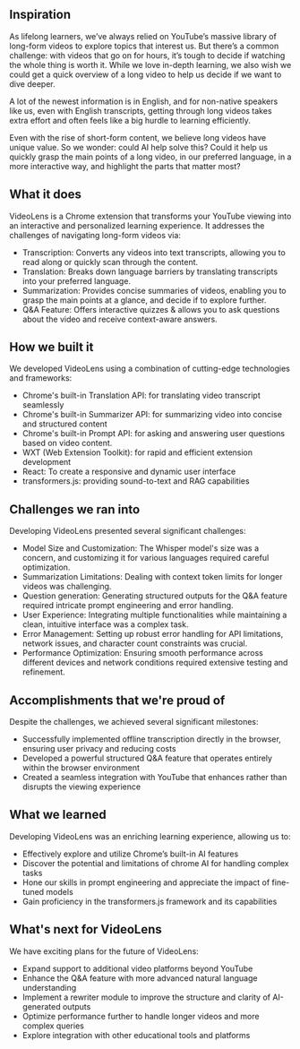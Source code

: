## Inspiration

As lifelong learners, we’ve always relied on YouTube’s massive library of long-form videos to explore topics that interest us. But there’s a common challenge: with videos that go on for hours, it’s tough to decide if watching the whole thing is worth it. While we love in-depth learning, we also wish we could get a quick overview of a long video to help us decide if we want to dive deeper.

A lot of the newest information is in English, and for non-native speakers like us, even with English transcripts, getting through long videos takes extra effort and often feels like a big hurdle to learning efficiently.

Even with the rise of short-form content, we believe long videos have unique value. So we wonder: could AI help solve this? Could it help us quickly grasp the main points of a long video, in our preferred language, in a more interactive way, and highlight the parts that matter most?

## What it does

VideoLens is a Chrome extension that transforms your YouTube viewing into an interactive and personalized learning experience. It addresses the challenges of navigating long-form videos via:

- Transcription: Converts any videos into text transcripts, allowing you to read along or quickly scan through the content.
- Translation: Breaks down language barriers by translating transcripts into your preferred language.
- Summarization: Provides concise summaries of videos, enabling you to grasp the main points at a glance, and decide if to explore further.
- Q&A Feature: Offers interactive quizzes & allows you to ask questions about the video and receive context-aware answers.

## How we built it

We developed VideoLens using a combination of cutting-edge technologies and frameworks:

- Chrome's built-in Translation API: for translating video transcript seamlessly
- Chrome's built-in Summarizer API: for summarizing video into concise and structured content
- Chrome's built-in Prompt API: for asking and answering user questions based on video content.
- WXT (Web Extension Toolkit): for rapid and efficient extension development
- React: To create a responsive and dynamic user interface
- transformers.js: providing sound-to-text and RAG capabilities

## Challenges we ran into

Developing VideoLens presented several significant challenges:

- Model Size and Customization: The Whisper model's size was a concern, and customizing it for various languages required careful optimization.
- Summarization Limitations: Dealing with context token limits for longer videos was challenging.
- Question generation: Generating structured outputs for the Q&A feature required intricate prompt engineering and error handling.
- User Experience: Integrating multiple functionalities while maintaining a clean, intuitive interface was a complex task.
- Error Management: Setting up robust error handling for API limitations, network issues, and character count constraints was crucial.
- Performance Optimization: Ensuring smooth performance across different devices and network conditions required extensive testing and refinement.

## Accomplishments that we're proud of

Despite the challenges, we achieved several significant milestones:

- Successfully implemented offline transcription directly in the browser, ensuring user privacy and reducing costs
- Developed a powerful structured Q&A feature that operates entirely within the browser environment
- Created a seamless integration with YouTube that enhances rather than disrupts the viewing experience

## What we learned

Developing VideoLens was an enriching learning experience, allowing us to:

- Effectively explore and utilize Chrome’s built-in AI features
- Discover the potential and limitations of chrome AI for handling complex tasks
- Hone our skills in prompt engineering and appreciate the impact of fine-tuned models
- Gain proficiency in the transformers.js framework and its capabilities

## What's next for VideoLens

We have exciting plans for the future of VideoLens:

- Expand support to additional video platforms beyond YouTube
- Enhance the Q&A feature with more advanced natural language understanding
- Implement a rewriter module to improve the structure and clarity of AI-generated outputs
- Optimize performance further to handle longer videos and more complex queries
- Explore integration with other educational tools and platforms
